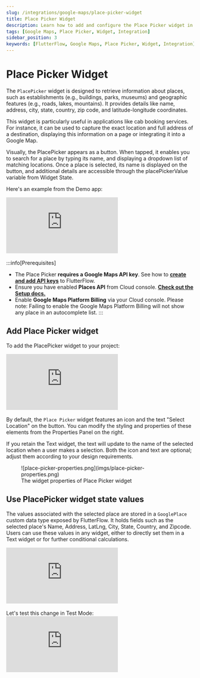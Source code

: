 ```yaml
---
slug: /integrations/google-maps/place-picker-widget
title: Place Picker Widget
description: Learn how to add and configure the Place Picker widget in your FlutterFlow app.
tags: [Google Maps, Place Picker, Widget, Integration]
sidebar_position: 3
keywords: [FlutterFlow, Google Maps, Place Picker, Widget, Integration]
---
```


# Place Picker Widget

The `PlacePicker` widget is designed to retrieve information about places, such as establishments (e.g., buildings, parks, museums) and geographic features (e.g., roads, lakes, mountains). It provides details like name, address, city, state, country, zip code, and latitude-longitude coordinates.

This widget is particularly useful in applications like cab booking services. For instance, it can be used to capture the exact location and full address of a destination, displaying this information on a page or integrating it into a Google Map.

Visually, the PlacePicker appears as a button. When tapped, it enables you to search for a place by typing its name, and displaying a dropdown list of matching locations. Once a place is selected, its name is displayed on the button, and additional details are accessible through the placePickerValue variable from Widget State.

Here's an example from the Demo app:

<div style={{
    position: 'relative',
    paddingBottom: 'calc(115.38461538461537% + 41px)', // Keeps the aspect ratio and additional padding
    height: 0,
    width: '100%'
}}>
    <iframe 
        src="https://demo.arcade.software/EQ4xhHBgjMp4wbm3aTin?embed&show_copy_link=true"
        title="Place Picker Widget"
        style={{
            position: 'absolute',
            top: 0,
            left: 0,
            width: '100%',
            height: '100%',
            colorScheme: 'light'
        }}
        frameborder="0"
        loading="lazy"
        webkitAllowFullScreen
        mozAllowFullScreen
        allowFullScreen
        allow="clipboard-write">
    </iframe>
</div>

<p></p>

:::info[Prerequisites]
- The Place Picker **requires a Google Maps API key**. See how to [**create and add API keys**](generate-maps-keys.md#add-maps-apis) to FlutterFlow.
- Ensure you have enabled **Places API** from Cloud console. [**Check out the Setup docs.**](generate-maps-keys.md#add-places-apis)
- Enable **Google Maps Platform Billing** via your Cloud console. Please note: Failing to enable the Google Maps Platform Billing will not show any place in an autocomplete list.
:::
<figure>
    
  <figcaption class="centered-caption"></figcaption>
</figure>

## Add Place Picker widget

To add the PlacePicker widget to your project:

<div style={{
    position: 'relative',
    paddingBottom: 'calc(56.67989417989418% + 41px)', // Keeps the aspect ratio and additional padding
    height: 0,
    width: '100%'
}}>
    <iframe 
        src="https://demo.arcade.software/uWaLSOHPZctjnGik03Pu?embed&show_copy_link=true"
        title="Add Place Picker widget"
        style={{
            position: 'absolute',
            top: 0,
            left: 0,
            width: '100%',
            height: '100%',
            colorScheme: 'light'
        }}
        frameborder="0"
        loading="lazy"
        webkitAllowFullScreen
        mozAllowFullScreen
        allowFullScreen
        allow="clipboard-write">
    </iframe>
</div>

<p></p>

By default, the `Place Picker` widget features an icon and the text "Select Location" on the 
button. You can modify the styling and properties of these elements from the Properties Panel on 
the right.

If you retain the Text widget, the text will update to the name of the selected location when a user makes a selection. Both the icon and text are optional; adjust them according to your design requirements.

<figure>
    ![place-picker-properties.png](imgs/place-picker-properties.png)
  <figcaption class="centered-caption">The widget properties of Place Picker widget</figcaption>
</figure>

## Use PlacePicker widget state values

The values associated with the selected place are stored in a `GooglePlace` custom data type exposed by FlutterFlow. It holds fields such as the selected place's Name, Address, LatLng, City, State, Country, and Zipcode. Users can use these values in any widget, either to directly set them in a Text widget or for further conditional calculations.

<div style={{
    position: 'relative',
    paddingBottom: 'calc(56.67989417989418% + 41px)', // Keeps the aspect ratio and additional padding
    height: 0,
    width: '100%'
}}>
    <iframe 
        src="https://demo.arcade.software/uWaLSOHPZctjnGik03Pu?embed&show_copy_link=true"
        title="Use PlacePicker widget state"
        style={{
            position: 'absolute',
            top: 0,
            left: 0,
            width: '100%',
            height: '100%',
            colorScheme: 'light'
        }}
        frameborder="0"
        loading="lazy"
        webkitAllowFullScreen
        mozAllowFullScreen
        allowFullScreen
        allow="clipboard-write">
    </iframe>
</div>

<p></p>
Let's test this change in Test Mode:

<div style={{
    position: 'relative',
    paddingBottom: 'calc(56.67989417989418% + 41px)', // Keeps the aspect ratio and additional padding
    height: 0,
    width: '100%'
}}>
    <iframe 
        src="https://demo.arcade.software/2ncapOklwNGM3ETCntdl?embed&show_copy_link=true"
        title="Place Picker Test"
        style={{
            position: 'absolute',
            top: 0,
            left: 0,
            width: '100%',
            height: '100%',
            colorScheme: 'light'
        }}
        frameborder="0"
        loading="lazy"
        webkitAllowFullScreen
        mozAllowFullScreen
        allowFullScreen
        allow="clipboard-write">
    </iframe>
</div>

